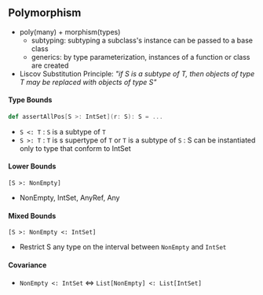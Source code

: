 ## Polymorphism
- poly(many) + morphism(types)
  - subtyping: subtyping a subclass's instance can be passed to a base class
  - generics: by type parameterization, instances of a function or class are created
- Liscov Substitution Principle: _"if S is a subtype of T, then objects of type T may be replaced with objects of type S"_

#### Type Bounds
```scala
def assertAllPos[S >: IntSet](r: S): S = ...
```
- `S <: T` : `S` is a subtype of `T`
- `S >: T` : `T` is s supertype of `T` or `T` is a subtype of `S`
: S can be instantiated only to type that conform to IntSet

#### Lower Bounds
`[S >: NonEmpty]`
- NonEmpty, IntSet, AnyRef, Any

#### Mixed Bounds
`[S >: NonEmpty <: IntSet]`
- Restrict S any type on the interval between `NonEmpty` and `IntSet`

#### Covariance
- `NonEmpty <: IntSet` <=> `List[NonEmpty] <: List[IntSet]` 
